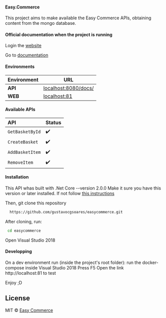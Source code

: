 #### Easy.Commerce

This project aims to make available the Easy Commerce APIs, obtaining content from the mongo database.

#### Official documentation when the project is running

Login the [website](localhost:81)

Go to [documentation](localhost:8080/docs/)

#### Environments

| Environment    | URL																					|
|----------------|--------------------------------------------------------------------------------------|
| **API**        | [localhost:8080/docs/](http://localhost:8080/docs/)   |
| **WEB**		     | [localhost:81](http://localhost:81)   |

#### Available APIs
| API                        | Status     
|:---------------------------|:-------
|`GetBasketById`      		 | ✔️ |  
|`CreateBasket`     		 | ✔️ |    
|`AddBasketItem` 			 | ✔️ |    
|`RemoveItem` 				 | ✔️ |  

#### Installation
This API whas built with .Net Core --version 2.0.0
Make it sure you have this version or later installed.
If not follow [this instructions](https://www.microsoft.com/net/download/core)

Then, git clone this repository
```bash
  https://github.com/gustavocgsoares/easycommerce.git
```

After cloning, run:
```bash
 cd easycommerce
```

Open Visual Studio 2018
 
#### Developping
On a dev environment run (inside the project's root folder):
run the docker-compose inside Visual Studio 2018
Press F5
Open the link http://localhost:81 to test

Enjoy ;D

## License

MIT © [Easy Commerce](easycommerce.com.br)
